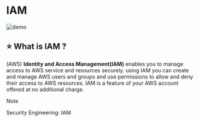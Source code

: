 # IAM 

![demo](https://miro.medium.com/v2/resize:fit:1400/1*SPv3x6t7MbD9zDjK4T78Uw.png)

## ⭐ What is IAM ? 

(AWS) **Identity and Access Management(IAM)** enables you to manage access to AWS service and resources securely. using IAM you can create and manage AWS users and groups and use permissions to allow and deny their access to AWS resources. IAM is a feature of your AWS account offered at no additional charge.

> [!NOTE]
> Security Engineering: IAM

    
